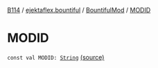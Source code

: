 [B114](../../index.md) / [ejektaflex.bountiful](../index.md) / [BountifulMod](index.md) / [MODID](./-m-o-d-i-d.md)

# MODID

`const val MODID: `[`String`](https://kotlinlang.org/api/latest/jvm/stdlib/kotlin/-string/index.html) [(source)](https://github.com/ejektaflex/Bountiful/tree/develop/src/main/kotlin/ejektaflex/bountiful/BountifulMod.kt#L27)